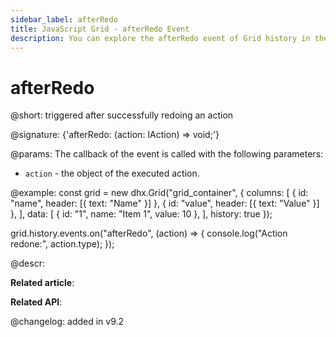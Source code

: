```yaml
---
sidebar_label: afterRedo
title: JavaScript Grid - afterRedo Event 
description: You can explore the afterRedo event of Grid history in the documentation of the DHTMLX JavaScript UI library. Browse developer guides and API reference, try out code examples and live demos, and download a free 30-day evaluation version of DHTMLX Suite.
---
```


# afterRedo

@short: triggered after successfully redoing an action

@signature: {'afterRedo: (action: IAction) => void;'}

@params:
The callback of the event is called with the following parameters:
- `action` - the object of the executed action.

@example:
const grid = new dhx.Grid("grid_container", {
    columns: [
        { id: "name", header: [{ text: "Name" }] },
        { id: "value", header: [{ text: "Value" }] },
    ],
    data: [
        { id: "1", name: "Item 1", value: 10 },
    ],
    history: true
});

grid.history.events.on("afterRedo", (action) => {
    console.log("Action redone:", action.type);
});

@descr:

**Related article**: 

**Related API**: 

@changelog:
added in v9.2
